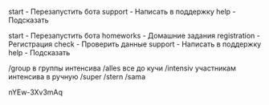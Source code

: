 

start - Перезапустить бота
support - Написать в поддержку
help  - Подсказать


start - Перезапустить бота
homeworks - Домашние задания
registration - Регистрация
check - Проверить данные
support - Написать в поддержку
help  - Подсказать

/group в группы интенсива 
/alles все до кучи
/intensiv участникам интенсива  в ручную 
/super
/stern
/sama


nYEw-3Xv3mAq

